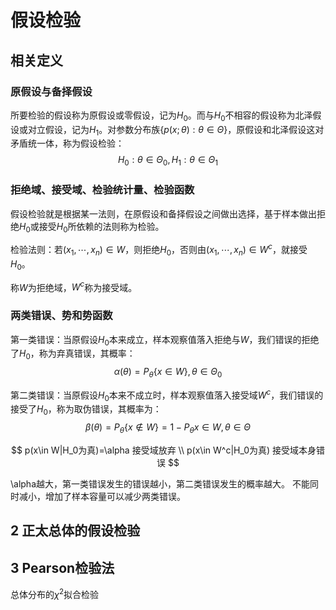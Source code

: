 # 假设检验

## 相关定义

### 原假设与备择假设

所要检验的假设称为原假设或零假设，记为$H_0$。而与$H_0$不相容的假设称为北泽假设或对立假设，记为$H_1$。对参数分布族$\{p(x;\theta):\theta\in\Theta\}$，原假设和北泽假设这对矛盾统一体，称为假设检验：
$$
H_0:\theta\in\Theta_0,H_1:\theta\in\Theta_1
$$

### 拒绝域、接受域、检验统计量、检验函数

假设检验就是根据某一法则，在原假设和备择假设之间做出选择，基于样本做出拒绝$H_0$或接受$H_0$所依赖的法则称为检验。

检验法则：若$(x_1,\dotsm,x_n)\in W$，则拒绝$H_0$，否则由$(x_1,\dotsm,x_n)\in W^c$，就接受$H_0$。

称$W$为拒绝域，$W^c$称为接受域。


### 两类错误、势和势函数

第一类错误：当原假设$H_0$本来成立，样本观察值落入拒绝与$W$，我们错误的拒绝了$H_0$，称为弃真错误，其概率：
$$
\alpha(\theta)=P_\theta\{x\in W\},\theta\in\Theta_0
$$

第二类错误：当原假设$H_0$本来不成立时，样本观察值落入接受域$W^c$，我们错误的接受了$H_0$，称为取伪错误，其概率为：
$$
\beta(\theta)=P_\theta\{x\notin W\}=1-P_\theta{x\in W},\theta\in\Theta
$$

$$
p(x\in W|H_0为真)=\alpha 接受域放弃 \\
p(x\in W^c|H_0为真) 接受域本身错误
$$

\alpha越大，第一类错误发生的错误越小，第二类错误发生的概率越大。
不能同时减小，增加了样本容量可以减少两类错误。


## 2 正太总体的假设检验



## 3 Pearson检验法

总体分布的$\chi^2$拟合检验



